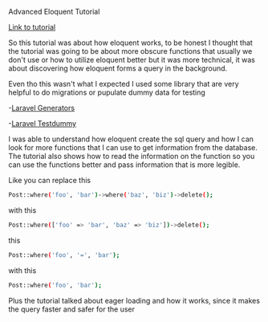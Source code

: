
Advanced Eloquent Tutorial

[Link to tutorial](https://laracasts.com/series/advanced-eloquent)


So this tutorial was about how eloquent works, to be honest I thought that the tutorial was going to be about more obscure functions that usually we don't use or how to utilize eloquent better but it was more technical, it was about discovering how eloquent forms a query in the background.

Even tho this wasn't what I expected I used some library that are very helpful to do migrations or pupulate dummy data for testing

-[Laravel Generators](https://github.com/laracasts/Laravel-5-Generators-Extended)

-[Laravel Testdummy](https://github.com/laracasts/TestDummy)

I was able to understand how eloquent create the sql query and how I can look for more functions that I can use to get information from the database. The tutorial also shows how to read the information on the function so you can use the functions better and pass information that is more legible.

Like you can replace this 
```sh
Post::where('foo', 'bar')->where('baz', 'biz')->delete();
```

with this

```sh
Post::where(['foo' => 'bar', 'baz' => 'biz'])->delete();
```

this

```sh
Post::where('foo', '=', 'bar');
```

with this

```sh
Post::where('foo', 'bar');
```

Plus the tutorial talked about eager loading and how it works, since it makes the query faster and safer for the user
